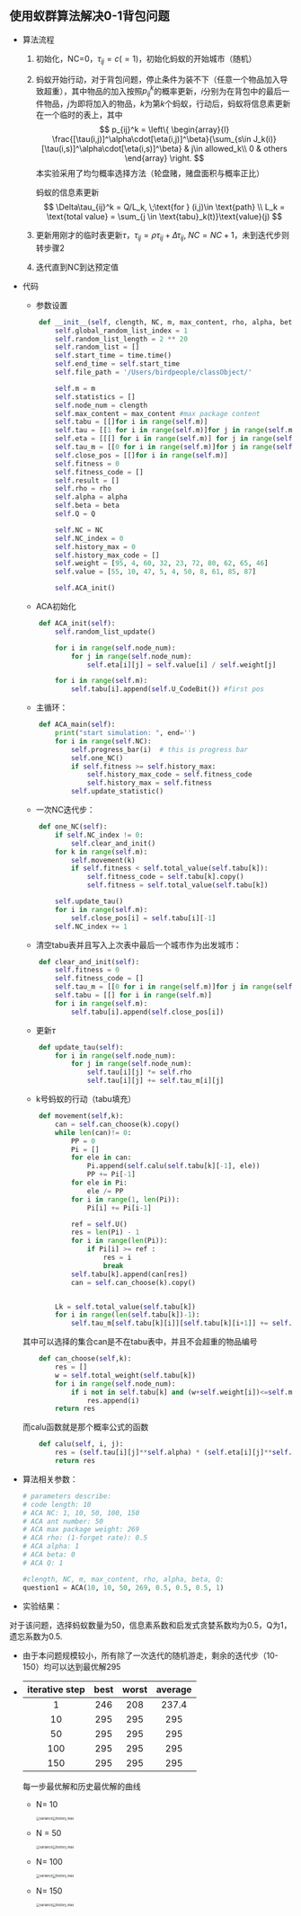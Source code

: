 ## 使用蚁群算法解决0-1背包问题

- 算法流程

  1. 初始化，NC=0，$\tau_{ij} =c (= 1)$，初始化蚂蚁的开始城市（随机）

  2. 蚂蚁开始行动，对于背包问题，停止条件为装不下（任意一个物品加入导致超重），其中物品的加入按照$p_{ij}^k$的概率更新，$i$分别为在背包中的最后一件物品，$j$为即将加入的物品，$k$为第$k$个蚂蚁，行动后，蚂蚁将信息素更新在一个临时的表上，其中
     $$
     p_{ij}^k = \left\{
     \begin{array}{l}
     \frac{[\tau(i,j)]^\alpha\cdot[\eta(i,j)]^\beta}{\sum_{s\in J_k(i)}[\tau(i,s)]^\alpha\cdot[\eta(i,s)]^\beta} & j\in allowed_k\\
     0 & others
     \end{array}
     \right.
     $$
     本实验采用了均匀概率选择方法（轮盘赌，赌盘面积与概率正比）

     蚂蚁的信息素更新
     $$
     \Delta\tau_{ij}^k = Q/L_k, \;\text{for } (i,j)\in \text{path}
     \\
     L_k = \text{total value} = \sum_{j \in \text{tabu}_k(t)}\text{value}(j)
     $$

  3. 更新用刚才的临时表更新$\tau$，$\tau_{ij}  = \rho\tau_{ij}+\Delta \tau_{ij},\;NC=NC+1$，未到迭代步则转步骤2

  4. 迭代直到NC到达预定值

- 代码

  - 参数设置

   ```python
       def __init__(self, clength, NC, m, max_content, rho, alpha, beta, Q):
           self.global_random_list_index = 1
           self.random_list_length = 2 ** 20
           self.random_list = []
           self.start_time = time.time()
           self.end_time = self.start_time
           self.file_path = '/Users/birdpeople/classObject/'
   
           self.m = m
           self.statistics = []
           self.node_num = clength
           self.max_content = max_content #max package content
           self.tabu = [[]for i in range(self.m)]
           self.tau = [[1 for i in range(self.m)]for j in range(self.m)]
           self.eta = [[[] for i in range(self.m)] for j in range(self.m)]
           self.tau_m = [[0 for i in range(self.m)]for j in range(self.m)]
           self.close_pos = [[]for i in range(self.m)]
           self.fitness = 0
           self.fitness_code = []
           self.result = []
           self.rho = rho
           self.alpha = alpha
           self.beta = beta
           self.Q = Q
   
           self.NC = NC
           self.NC_index = 0
           self.history_max = 0
           self.history_max_code = []
           self.weight = [95, 4, 60, 32, 23, 72, 80, 62, 65, 46]
           self.value = [55, 10, 47, 5, 4, 50, 8, 61, 85, 87]
   
           self.ACA_init()
   ```

  - ACA初始化

  ```python
      def ACA_init(self):
          self.random_list_update()
  
          for i in range(self.node_num):
              for j in range(self.node_num):
                  self.eta[i][j] = self.value[i] / self.weight[j]
  
          for i in range(self.m):
              self.tabu[i].append(self.U_CodeBit()) #first pos
  ```

  - 主循环：

  ```python
      def ACA_main(self):
          print("start simulation: ", end='')
          for i in range(self.NC):
              self.progress_bar(i)  # this is progress bar
              self.one_NC()
              if self.fitness >= self.history_max:
                  self.history_max_code = self.fitness_code
                  self.history_max = self.fitness
              self.update_statistic()
  ```

  - 一次NC迭代步：

  ```python
      def one_NC(self):
          if self.NC_index != 0:
              self.clear_and_init()
          for k in range(self.m):
              self.movement(k)
              if self.fitness < self.total_value(self.tabu[k]):
                  self.fitness_code = self.tabu[k].copy()
                  self.fitness = self.total_value(self.tabu[k])
  
          self.update_tau()
          for i in range(self.m):
              self.close_pos[i] = self.tabu[i][-1]
          self.NC_index += 1
  ```

  - 清空tabu表并且写入上次表中最后一个城市作为出发城市：

  ```python
      def clear_and_init(self):
          self.fitness = 0
          self.fitness_code = []
          self.tau_m = [[0 for i in range(self.m)]for j in range(self.m)]
          self.tabu = [[] for i in range(self.m)]
          for i in range(self.m):
              self.tabu[i].append(self.close_pos[i])
  ```

  - 更新$\tau$

  ```python
      def update_tau(self):
          for i in range(self.node_num):
              for j in range(self.node_num):
                  self.tau[i][j] *= self.rho
                  self.tau[i][j] += self.tau_m[i][j]
  ```

  - k号蚂蚁的行动（tabu填充）

  ```python
      def movement(self,k):
          can = self.can_choose(k).copy()
          while len(can)!= 0:
              PP = 0
              Pi = []
              for ele in can:
                  Pi.append(self.calu(self.tabu[k][-1], ele))
                  PP += Pi[-1]
              for ele in Pi:
                  ele /= PP
              for i in range(1, len(Pi)):
                  Pi[i] += Pi[i-1]
  
              ref = self.U()
              res = len(Pi) - 1
              for i in range(len(Pi)):
                  if Pi[i] >= ref :
                      res = i
                      break
              self.tabu[k].append(can[res])
              can = self.can_choose(k).copy()
  
  
          Lk = self.total_value(self.tabu[k])
          for i in range(len(self.tabu[k])-1):
              self.tau_m[self.tabu[k][i]][self.tabu[k][i+1]] += self.Q/Lk
  ```

  其中可以选择的集合can是不在tabu表中，并且不会超重的物品编号

  ```python
      def can_choose(self,k):
          res = []
          w = self.total_weight(self.tabu[k])
          for i in range(self.node_num):
              if i not in self.tabu[k] and (w+self.weight[i])<=self.max_content:
                  res.append(i)
          return res
  ```

  而calu函数就是那个概率公式的函数

  ```python
      def calu(self, i, j):
          res = (self.tau[i][j]**self.alpha) * (self.eta[i][j]**self.beta)
          return res
  ```

  

- 算法相关参数：

  ```python
  # parameters describe:
  # code length: 10
  # ACA NC: 1, 10, 50, 100, 150
  # ACA ant number: 50
  # ACA max package weight: 269
  # ACA rho: (1-forget rate): 0.5
  # ACA alpha: 1
  # ACA beta: 0
  # ACA Q: 1
  
  #clength, NC, m, max_content, rho, alpha, beta, Q:
  question1 = ACA(10, 10, 50, 269, 0.5, 0.5, 0.5, 1)
  ```

-  实验结果：

  对于该问题，选择蚂蚁数量为50，信息素系数和启发式贪婪系数均为0.5，Q为1，遗忘系数为0.5.

- 由于本问题规模较小，所有除了一次迭代的随机游走，剩余的迭代步（10-150）均可以达到最优解295

- | iterative step | best | worst | average |
  | :------------: | :--: | :---: | :-----: |
  |       1        | 246  |  208  |  237.4  |
  |       10       | 295  |  295  |   295   |
  |       50       | 295  |  295  |   295   |
  |      100       | 295  |  295  |   295   |
  |      150       | 295  |  295  |   295   |

  每一步最优解和历史最优解的曲线

  - N= 10

    <img src="./fig/variance.jpg" alt="variance" style="zoom:40%;" /><img src="./fig/history_max.jpg" alt="history_max" style="zoom:40%;" />

  - N = 50

    <img src="./fig/variance-6035312.jpg" alt="variance" style="zoom:40%;" /><img src="./fig/history_max-6035333.jpg" alt="history_max" style="zoom:40%;" />

  - N= 100

    <img src="./fig/variance-6035370.jpg" alt="variance" style="zoom:40%;" /><img src="./fig/history_max-6035385.jpg" alt="history_max" style="zoom:40%;" />

  - N= 150

    <img src="./fig/variance-6035417.jpg" alt="variance" style="zoom:40%;" /><img src="./fig/history_max-6035431.jpg" alt="history_max" style="zoom:40%;" />

